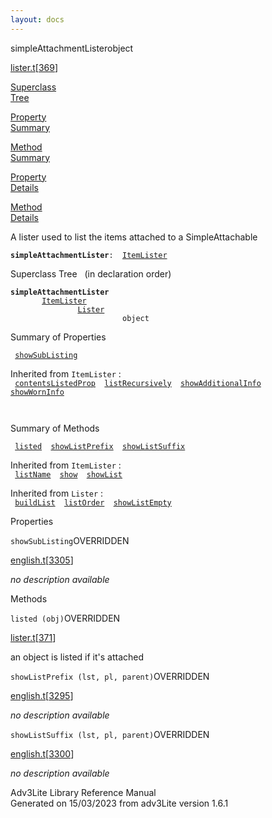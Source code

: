 ```yaml
---
layout: docs
---
```

<span class="title">simpleAttachmentLister</span><span class="type">object</span>

[lister.t](../file/lister.t.html)\[[369](../source/lister.t.html#369)\]

[Superclass  
Tree](#_SuperClassTree_)

[Property  
Summary](#_PropSummary_)

[Method  
Summary](#_MethodSummary_)

[Property  
Details](#_Properties_)

[Method  
Details](#_Methods_)

<div class="fdesc">

A lister used to list the items attached to a SimpleAttachable

**`simpleAttachmentLister`**` :   `[`ItemLister`](../object/ItemLister.html)

</div>

<span id="_SuperClassTree_"></span>

<div class="mjhd">

<span class="hdln">Superclass Tree</span>   (in declaration order)

</div>

**`simpleAttachmentLister`**  
`         `[`ItemLister`](../object/ItemLister.html)  
`                 `[`Lister`](../object/Lister.html)  
`                         object`  
<span id="_PropSummary_"></span>

<div class="mjhd">

<span class="hdln">Summary of Properties</span>  

</div>

` `[`showSubListing`](#showSubListing)`  `

Inherited from `ItemLister` :  
` `[`contentsListedProp`](../object/ItemLister.html#contentsListedProp)`  `[`listRecursively`](../object/ItemLister.html#listRecursively)`  `[`showAdditionalInfo`](../object/ItemLister.html#showAdditionalInfo)`  `[`showWornInfo`](../object/ItemLister.html#showWornInfo)`  `

` `

<span id="_MethodSummary_"></span>

<div class="mjhd">

<span class="hdln">Summary of Methods</span>  

</div>

` `[`listed`](#listed)`  `[`showListPrefix`](#showListPrefix)`  `[`showListSuffix`](#showListSuffix)`  `

Inherited from `ItemLister` :  
` `[`listName`](../object/ItemLister.html#listName)`  `[`show`](../object/ItemLister.html#show)`  `[`showList`](../object/ItemLister.html#showList)`  `

Inherited from `Lister` :  
` `[`buildList`](../object/Lister.html#buildList)`  `[`listOrder`](../object/Lister.html#listOrder)`  `[`showListEmpty`](../object/Lister.html#showListEmpty)`  `

<span id="_Properties_"></span>

<div class="mjhd">

<span class="hdln">Properties</span>  

</div>

<span id="showSubListing"></span>

`showSubListing`<span class="rem">OVERRIDDEN</span>

[english.t](../file/english.t.html)\[[3305](../source/english.t.html#3305)\]

<div class="desc">

*no description available*

</div>

<span id="_Methods_"></span>

<div class="mjhd">

<span class="hdln">Methods</span>  

</div>

<span id="listed"></span>

`listed (obj)`<span class="rem">OVERRIDDEN</span>

[lister.t](../file/lister.t.html)\[[371](../source/lister.t.html#371)\]

<div class="desc">

an object is listed if it's attached

</div>

<span id="showListPrefix"></span>

`showListPrefix (lst, pl, parent)`<span class="rem">OVERRIDDEN</span>

[english.t](../file/english.t.html)\[[3295](../source/english.t.html#3295)\]

<div class="desc">

*no description available*

</div>

<span id="showListSuffix"></span>

`showListSuffix (lst, pl, parent)`<span class="rem">OVERRIDDEN</span>

[english.t](../file/english.t.html)\[[3300](../source/english.t.html#3300)\]

<div class="desc">

*no description available*

</div>

<div class="ftr">

Adv3Lite Library Reference Manual  
Generated on 15/03/2023 from adv3Lite version 1.6.1

</div>

